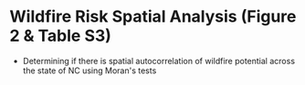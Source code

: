 # Wildfire Risk Spatial Analysis (Figure 2 & Table S3)

- Determining if there is spatial autocorrelation of wildfire potential across the state of NC using Moran's tests
